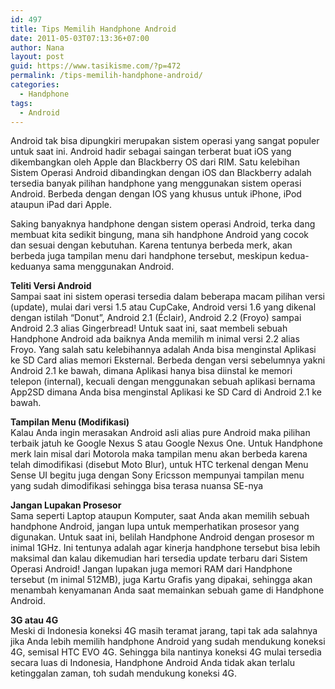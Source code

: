 ```yaml
---
id: 497
title: Tips Memilih Handphone Android
date: 2011-05-03T07:13:36+07:00
author: Nana
layout: post
guid: https://www.tasikisme.com/?p=472
permalink: /tips-memilih-handphone-android/
categories:
  - Handphone
tags:
  - Android
---
```

Android tak bisa dipungkiri merupakan sistem operasi yang sangat populer untuk saat ini. Android hadir sebagai saingan terberat buat iOS yang dikembangkan oleh Apple dan Blackberry OS dari RIM. Satu kelebihan Sistem Operasi Android dibandingkan dengan iOS dan Blackberry adalah tersedia banyak pilihan handphone yang menggunakan sistem operasi Android. Berbeda dengan dengan IOS yang khusus untuk iPhone, iPod ataupun iPad dari Apple.

Saking banyaknya handphone dengan sistem operasi Android, terka dang membuat kita sedikit bingung, mana sih handphone Android yang cocok dan sesuai dengan kebutuhan. Karena tentunya berbeda merk, akan berbeda juga tampilan menu dari handphone tersebut, meskipun kedua-keduanya sama menggunakan Android.

**Teliti Versi Android**  
Sampai saat ini sistem operasi tersedia dalam beberapa macam pilihan versi (update), mulai dari versi 1.5 atau CupCake, Android versi 1.6 yang dikenal dengan istilah “Donut”, Android 2.1 (Éclair), Android 2.2 (Froyo) sampai Android 2.3 alias Gingerbread! Untuk saat ini, saat membeli sebuah Handphone Android ada baiknya Anda memilih m inimal versi 2.2 alias Froyo. Yang salah satu kelebihannya adalah Anda bisa menginstal Aplikasi ke SD Card alias memori Eksternal. Berbeda dengan versi sebelumnya yakni Android 2.1 ke bawah, dimana Aplikasi hanya bisa diinstal ke memori telepon (internal), kecuali dengan menggunakan sebuah aplikasi bernama App2SD dimana Anda bisa menginstal Aplikasi ke SD Card di Android 2.1 ke bawah.

**Tampilan Menu (Modifikasi)**  
Kalau Anda ingin merasakan Android asli alias pure Android maka pilihan terbaik jatuh ke Google Nexus S atau Google Nexus One. Untuk Handphone merk lain misal dari Motorola maka tampilan menu akan berbeda karena telah dimodifikasi (disebut Moto Blur), untuk HTC terkenal dengan Menu Sense UI begitu juga dengan Sony Ericsson mempunyai tampilan menu yang sudah dimodifikasi sehingga bisa terasa nuansa SE-nya

**Jangan Lupakan Prosesor**  
Sama seperti Laptop ataupun Komputer, saat Anda akan memilih sebuah handphone Android, jangan lupa untuk memperhatikan prosesor yang digunakan. Untuk saat ini, belilah Handphone Android dengan prosesor m inimal 1GHz. Ini tentunya adalah agar kinerja handphone tersebut bisa lebih maksimal dan kalau dikemudian hari tersedia update terbaru dari Sistem Operasi Android! Jangan lupakan juga memori RAM dari Handphone tersebut (m inimal 512MB), juga Kartu Grafis yang dipakai, sehingga akan menambah kenyamanan Anda saat memainkan sebuah game di Handphone Android.

**3G atau 4G**  
Meski di Indonesia koneksi 4G masih teramat jarang, tapi tak ada salahnya jika Anda lebih memilih handphone Android yang sudah mendukung koneksi 4G, semisal HTC EVO 4G. Sehingga bila nantinya koneksi 4G mulai tersedia secara luas di Indonesia, Handphone Android Anda tidak akan terlalu ketinggalan zaman, toh sudah mendukung koneksi 4G.